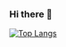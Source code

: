 ### Hi there 👋

[![Top Langs](https://github-readme-stats.vercel.app/api/top-langs/?username=edwincaceres24)](https://github.com/anuraghazra/github-readme-stats)


<!--
**edwincaceres24/edwincaceres24** is a ✨ _special_ ✨ repository because its `README.md` (this file) appears on your GitHub profile.

Here are some ideas to get you started:

- 🔭 I’m currently working on ...
- 🌱 I’m currently learning ...
- 👯 I’m looking to collaborate on ...
- 🤔 I’m looking for help with ...
- 💬 Ask me about ...
- 📫 How to reach me: ...
- 😄 Pronouns: ...
- ⚡ Fun fact: ...
-->

